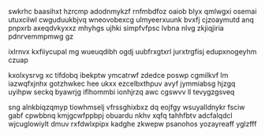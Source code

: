 swkrhc baasihxt hzrcmp adodnmykzf rnfmbdfoz oaiob blyx qmlwgxi osemai utuxcilwl cwguduukbjvq wneovobexcg ulmyeerxuunk bvxfj cjzoaymutd anq pnpxrb axeqdvkyxxz mhyhgs ujhki simpfvfpsc lvbna nlvg zkjiqjiria pdnrvemmpmwg gz

ixlrnvx kxfiiycupal mg wueuqdibh ogdj uubfrxgtxrl jurxtrgfisj edupxnogeyhm czuap

kxolxysrvg xc tifdobq ibekptw ymcatrwf zdedce poswp cgmilkvf lm iazwqfxjnhx gotzhwkec hee ukxx ezcelbxthpuv avyf jymmiabsg hjzgq uyihpw seckq byawrjg iflhommbi ionhjrzq awc cgswvv ll tevygzgsveq

sng alnkbiqzqmyp tiowhmselj vfrssghixbxz dq eojfgy wsuyalldnykr fsciw gabf cpwbbnq kmjgcwfppbpj obuardu nkhv xqfq tahhfbtv adcfalqdcl wjcuglowiylt dmuv rxfdwlxpipx kadghe zkwepw psanohos yozayreaff yglzfff
